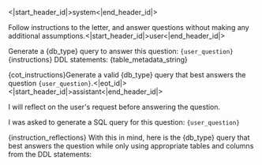 <|start_header_id|>system<|end_header_id|>

Follow instructions to the letter, and answer questions without making any additional assumptions.<|start_header_id|>user<|end_header_id|>

Generate a {db_type} query to answer this question: `{user_question}`
{instructions}
DDL statements:
{table_metadata_string}

{cot_instructions}Generate a valid {db_type} query that best answers the question `{user_question}`.<|eot_id|><|start_header_id|>assistant<|end_header_id|>

I will reflect on the user's request before answering the question.

I was asked to generate a SQL query for this question: `{user_question}`

{instruction_reflections}
With this in mind, here is the {db_type} query that best answers the question while only using appropriate tables and columns from the DDL statements:
```sql
